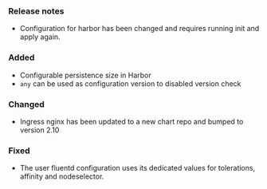 ### Release notes

- Configuration for harbor has been changed and requires running init and apply again.

### Added

- Configurable persistence size in Harbor
- `any` can be used as configuration version to disabled version check

### Changed

- Ingress nginx has been updated to a new chart repo and bumped to version 2.10

### Fixed

- The user fluentd configuration uses its dedicated values for tolerations, affinity and nodeselector.
